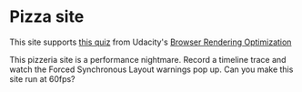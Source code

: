 # Pizza site

This site supports [this quiz](https://www.udacity.com/course/viewer#!/c-ud860/l-4147498575/e-4154208580/m-4142388616) from Udacity's [Browser Rendering Optimization](http://udacity.com/ud860)

This pizzeria site is a performance nightmare. Record a timeline trace and watch the Forced Synchronous Layout warnings pop up. Can you make this site run at 60fps?